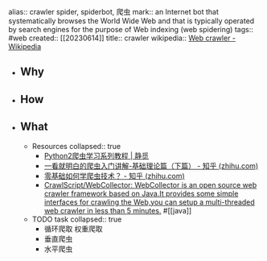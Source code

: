 alias:: crawler spider, spiderbot, 爬虫
mark:: an Internet bot that systematically browses the World Wide Web and that is typically operated by search engines for the purpose of Web indexing (web spidering)
tags:: #web
created:: [[20230614]]
title:: crawler
wikipedia:: [Web crawler - Wikipedia](https://en.wikipedia.org/wiki/Web_crawler)

- ## Why
- ## How
- ## What
  - Resources
    collapsed:: true
    - [Python2爬虫学习系列教程 | 静觅](https://cuiqingcai.com/1052.html)
    - [一看就明白的爬虫入门讲解-基础理论篇（下篇） - 知乎 (zhihu.com)](https://www.zhihu.com/column/p/20336750)
    - [零基础如何学爬虫技术？ - 知乎 (zhihu.com)](https://www.zhihu.com/question/47883186)
    - [CrawlScript/WebCollector: WebCollector is an open source web crawler framework based on Java.It provides some simple interfaces for crawling the Web,you can setup a multi-threaded web crawler in less than 5 minutes.](https://github.com/CrawlScript/WebCollector) #[[java]]
  - TODO task
    collapsed:: true
    - 循环爬取 权重爬取
    - 垂直爬虫
    - 水平爬虫
